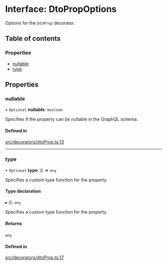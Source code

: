# Interface: DtoPropOptions

Options for the `DtoProp` decorator.

## Table of contents

### Properties

- [nullable](DtoPropOptions.md#nullable)
- [type](DtoPropOptions.md#type)

## Properties

### nullable

• `Optional` **nullable**: `boolean`

Specifies if the property can be nullable in the GraphQL schema.

#### Defined in

[src/decorators/dtoProp.ts:13](https://github.com/choresh/nestjs-query-simple/blob/main/packages/nestjs-query-simple/src/decorators/dtoProp.ts#L13)

___

### type

• `Optional` **type**: () => `any`

Specifies a custom type function for the property.

#### Type declaration

▸ (): `any`

Specifies a custom type function for the property.

##### Returns

`any`

#### Defined in

[src/decorators/dtoProp.ts:17](https://github.com/choresh/nestjs-query-simple/blob/main/packages/nestjs-query-simple/src/decorators/dtoProp.ts#L17)

